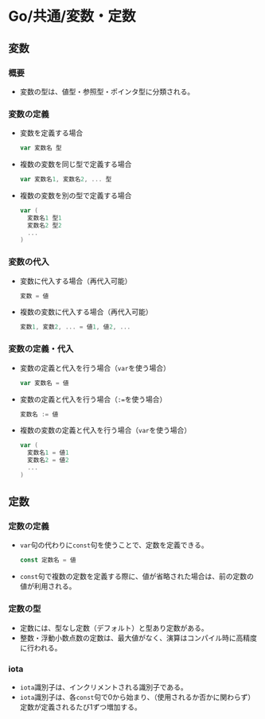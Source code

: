 # Go/共通/変数・定数

## 変数

### 概要

- 変数の型は、値型・参照型・ポインタ型に分類される。

### 変数の定義

- 変数を定義する場合

  ```go
  var 変数名 型
  ```

- 複数の変数を同じ型で定義する場合

  ```go
  var 変数名1, 変数名2, ... 型
  ```

- 複数の変数を別の型で定義する場合

  ```go
  var (
    変数名1 型1
    変数名2 型2
    ...
  )
  ```

### 変数の代入

- 変数に代入する場合（再代入可能）

  ```go
  変数 = 値
  ```

- 複数の変数に代入する場合（再代入可能）

  ```go
  変数1, 変数2, ... = 値1, 値2, ...
  ```

### 変数の定義・代入

- 変数の定義と代入を行う場合（`var`を使う場合）

  ```go
  var 変数名 = 値
  ```

- 変数の定義と代入を行う場合（`:=`を使う場合）

  ```go
  変数名 := 値
  ```

- 複数の変数の定義と代入を行う場合（`var`を使う場合）

  ```go
  var (
    変数名1 = 値1
    変数名2 = 値2
    ...
  )
  ```

## 定数

### 定数の定義

- `var`句の代わりに`const`句を使うことで、定数を定義できる。

  ```go
  const 定数名 = 値
  ```

- `const`句で複数の定数を定義する際に、値が省略された場合は、前の定数の値が利用される。

### 定数の型

- 定数には、型なし定数（デフォルト）と型あり定数がある。
- 整数・浮動小数点数の定数は、最大値がなく、演算はコンパイル時に高精度に行われる。

### iota

- `iota`識別子は、インクリメントされる識別子である。
- `iota`識別子は、各`const`句で0から始まり、（使用されるか否かに関わらず）定数が定義されるたび1ずつ増加する。
